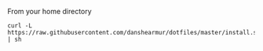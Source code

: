 From your home directory

    curl -L https://raw.githubusercontent.com/danshearmur/dotfiles/master/install.sh | sh
